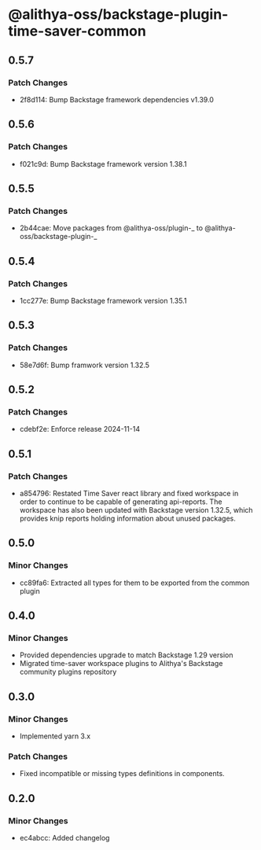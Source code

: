 # @alithya-oss/backstage-plugin-time-saver-common

## 0.5.7

### Patch Changes

- 2f8d114: Bump Backstage framework dependencies v1.39.0

## 0.5.6

### Patch Changes

- f021c9d: Bump Backstage framework version 1.38.1

## 0.5.5

### Patch Changes

- 2b44cae: Move packages from @alithya-oss/plugin-_ to @alithya-oss/backstage-plugin-_

## 0.5.4

### Patch Changes

- 1cc277e: Bump Backstage framework version 1.35.1

## 0.5.3

### Patch Changes

- 58e7d6f: Bump framwork version 1.32.5

## 0.5.2

### Patch Changes

- cdebf2e: Enforce release 2024-11-14

## 0.5.1

### Patch Changes

- a854796: Restated Time Saver react library and fixed workspace in order to continue to be capable of generating api-reports. The workspace has also been updated with Backstage version 1.32.5, which provides knip reports holding information about unused packages.

## 0.5.0

### Minor Changes

- cc89fa6: Extracted all types for them to be exported from the common plugin

## 0.4.0

### Minor Changes

- Provided dependencies upgrade to match Backstage 1.29 version
- Migrated time-saver workspace plugins to Alithya's Backstage community plugins repository

## 0.3.0

### Minor Changes

- Implemented yarn 3.x

### Patch Changes

- Fixed incompatible or missing types definitions in components.

## 0.2.0

### Minor Changes

- ec4abcc: Added changelog
